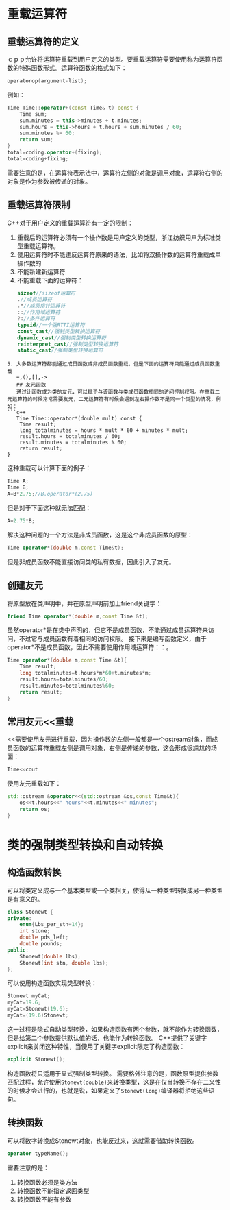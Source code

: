 # 重载运算符
## 重载运算符的定义
ｃｐｐ允许将运算符重载到用户定义的类型。要重载运算符需要使用称为运算符函数的特殊函数形式。运算符函数的格式如下：
```c++
operatorop(argument-list);
```
例如：
```c++
Time Time::operator+(const Time& t) const {
	Time sum;
	sum.minutes = this->minutes + t.minutes;
	sum.hours = this->hours + t.hours + sum.minutes / 60;
	sum.minutes %= 60;
	return sum;
}
total=coding.operator+(fixing);
total=coding+fixing;
```
需要注意的是，在运算符表示法中，运算符左侧的对象是调用对象，运算符右侧的对象是作为参数被传递的对象。
## 重载运算符限制
C++对于用户定义的重载运算符有一定的限制：
1. 重载后的运算符必须有一个操作数是用户定义的类型，浙江纺织用户为标准类型重载运算符。
2. 使用运算符时不能违反运算符原来的语法，比如将双操作数的运算符重载成单操作数的
3. 不能新建新运算符
4. 不能重载下面的运算符：
   ```c++
   sizeof//sizeof运算符
   .//成员运算符
   .*//成员指针运算符
   :://作用域运算符
   ?://条件运算符
   typeid//一个强RTTI运算符
   const_cast//强制类型转换运算符
   dynamic_cast//强制类型转换运算符
   reinterpret_cast//强制类型转换运算符
   static_cast//强制类型转换运算符
```
5. 大多数运算符都能通过成员函数或非成员函数重载，但是下面的运算符只能通过成员函数重载
   =,(),[],->
   ## 友元函数
   通过让函数成为类的友元，可以赋予与该函数与类成员函数相同的访问控制权限。在重载二元运算符的时候常常需要友元，二元运算符有时候会遇到左右操作数不是同一个类型的情况，例如：
```c++
   Time Time::operator*(double mult) const {
	Time result;
	long totalminutes = hours * mult * 60 + minutes * mult;
	result.hours = totalminutes / 60;
	result.minutes = totalminutes % 60;
	return result;
}

```
这种重载可以计算下面的例子：
```c++
Time A;
Time B;
A=B*2.75;//B.operator*(2.75)
```
但是对于下面这种就无法匹配：
```c++
A=2.75*B;
```
解决这种问题的一个方法是非成员函数，这是这个非成员函数的原型：
```c++
Time operator*(double m,const Time&t);
```
但是非成员函数不能直接访问类的私有数据，因此引入了友元。
## 创建友元
将原型放在类声明中，并在原型声明前加上friend关键字：
```c++
friend Time operator*(double m,const Time &t);
```
虽然operator\*是在类中声明的，但它不是成员函数，不能通过成员运算符来访问，不过它与成员函数有着相同的访问权限。
接下来是编写函数定义，由于operator\*不是成员函数，因此不需要使用作用域运算符：：。
```c++
Time operator*(double m,const Time &t){
	Time result;
	long totalminutes=t.hours*m*60+t.minutes*m;
	result.hours=totalminutes/60;
	result.minutes=totalminutes%60;
	return result;
}
```
## 常用友元<<重载
<<需要使用友元进行重载，因为操作数的左侧一般都是一个ostream对象，而成员函数的运算符重载左侧是调用对象，右侧是传递的参数，这会形成很尴尬的场面：
```c++
Time<<cout
```
使用友元重载如下：
```c++
std::ostream &operator<<(std::ostream &os,const Time&t){
	os<<t.hours<<" hours"<<t.minutes<<" minutes";
	return os;
}
```
# 类的强制类型转换和自动转换
## 构造函数转换
可以将类定义成与一个基本类型或一个类相关，使得从一种类型转换成另一种类型是有意义的。
```c++
class Stonewt {
private:
	enum{Lbs_per_stn=14};
	int stone;
	double pds_left;
	double pounds;
public:
	Stonewt(double lbs);
	Stonewt(int stn, double lbs);
};
```
可以使用构造函数实现类型转换：
```c++
Stonewt myCat;
myCat=19.6;
myCat=Stonewt(19.6);
myCat=(19.6)Stonewt;
```
这一过程是隐式自动类型转换，如果构造函数有两个参数，就不能作为转换函数，但是给第二个参数提供默认值的话，也能作为转换函数。
C++提供了关键字explicit来关闭这种特性，当使用了关键字explicit限定了构造函数：
```c++
explicit Stonewt();
```
 构造函数将只适用于显式强制类型转换。
需要格外注意的是，函数原型提供参数匹配过程，允许使用`Stonewt(double)`来转换类型，这是在仅当转换不存在二义性的时候才会进行的，也就是说，如果定义了`Stonewt(long)`编译器将拒绝这些语句。
## 转换函数
可以将数字转换成Stonewt对象，也能反过来，这就需要借助转换函数。
```c++
operator typeName();
```
需要注意的是：
1. 转换函数必须是类方法
2. 转换函数不能指定返回类型
3. 转换函数不能有参数
